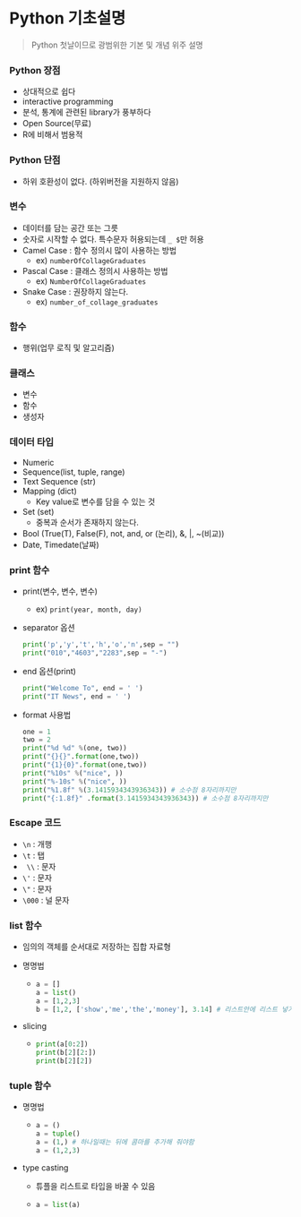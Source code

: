 # Python 기초설명

> Python 첫날이므로 광범위한 기본 및 개념 위주 설명 



### Python 장점 

- 상대적으로 쉽다 
- interactive programming
- 분석, 통계에 관련된 library가 풍부하다
- Open Source(무료)
- R에 비해서 범용적 



### Python 단점 

- 하위 호환성이 없다. (하위버전을 지원하지 않음) 



### 변수

- 데이터를 담는 공간 또는 그릇 
- 숫자로 시작할 수 없다. 특수문자 허용되는데 `_ $`만 허용
- Camel Case : 함수 정의시 많이 사용하는 방법
  - ex) `numberOfCollageGraduates`
- Pascal Case : 클래스 정의시 사용하는 방법 
  - ex) `NumberOfCollageGraduates`
- Snake Case : 권장하지 않는다. 
  - ex) `number_of_collage_graduates`



### 함수 

- 행위(업무 로직 및 알고리즘)



### 클래스 

- 변수
- 함수
- 생성자 



### 데이터 타입 

- Numeric
- Sequence(list, tuple, range)
- Text Sequence (str)
- Mapping (dict) 
  - Key value로 변수를 담을 수 있는 것 
- Set (set)
  - 중복과 순서가 존재하지 않는다. 
- Bool (True(T), False(F), not, and, or (논리), &, |, ~(비교))
- Date, Timedate(날짜)



### print 함수

- print(변수, 변수, 변수)
  - ex) `print(year, month, day)`

- separator 옵션

  ```python
  print('p','y','t','h','o','n',sep = "")
  print("010","4603","2283",sep = "-")
  ```

- end 옵션(print)

  ```python
  print("Welcome To", end = ' ')
  print("IT News", end = ' ')
  ```

- format 사용법

  ```python
  one = 1
  two = 2
  print("%d %d" %(one, two))
  print("{}{}".format(one,two))
  print("{1}{0}".format(one,two))
  print("%10s" %("nice", ))
  print("%-10s" %("nice", ))
  print("%1.8f" %(3.1415934343936343)) # 소수점 8자리까지만
  print("{:1.8f}" .format(3.1415934343936343)) # 소수점 8자리까지만
  ```



###  Escape 코드 

- `\n` : 개행
- `\t` :  탭
- ` \\` : 문자 
- `\'` :  문자
- `\"` : 문자
- `\000` : 널 문자



### list 함수 

- 임의의 객체를 순서대로 저장하는 집합 자료형

- 명명법

  - ```python
    a = []
    a = list() 
    a = [1,2,3]
    b = [1,2, ['show','me','the','money'], 3.14] # 리스트안에 리스트 넣기 가능
    ```

- slicing 

  - ```python
    print(a[0:2])
    print(b[2][2:])
    print(b[2][2])
    ```



### tuple 함수 

- 명명법 

  - ```python 
    a = () 
    a = tuple() 
    a = (1,) # 하나일때는 뒤에 콤마를 추가해 줘야함 
    a = (1,2,3)
    ```

- type casting 

  - 튜플을 리스트로 타입을 바꿀 수 있음

  - ``` python
    a = list(a) 
    ```

    